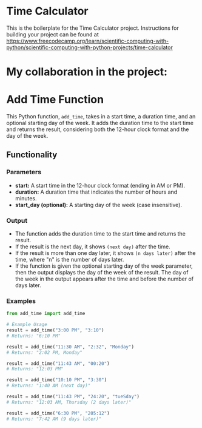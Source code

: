 # Time Calculator

This is the boilerplate for the Time Calculator project. Instructions for building your project can be found at https://www.freecodecamp.org/learn/scientific-computing-with-python/scientific-computing-with-python-projects/time-calculator


# My collaboration in the project:

# Add Time Function

This Python function, `add_time`, takes in a start time, a duration time, and an optional starting day of the week. It adds the duration time to the start time and returns the result, considering both the 12-hour clock format and the day of the week.

## Functionality

### Parameters

- **start:** A start time in the 12-hour clock format (ending in AM or PM).
- **duration:** A duration time that indicates the number of hours and minutes.
- **start_day (optional):** A starting day of the week (case insensitive).

### Output

- The function adds the duration time to the start time and returns the result.
- If the result is the next day, it shows `(next day)` after the time.
- If the result is more than one day later, it shows `(n days later)` after the time, where "n" is the number of days later.
- If the function is given the optional starting day of the week parameter, then the output displays the day of the week of the result. The day of the week in the output appears after the time and before the number of days later.

### Examples

```python
from add_time import add_time

# Example Usage
result = add_time("3:00 PM", "3:10")
# Returns: "6:10 PM"

result = add_time("11:30 AM", "2:32", "Monday")
# Returns: "2:02 PM, Monday"

result = add_time("11:43 AM", "00:20")
# Returns: "12:03 PM"

result = add_time("10:10 PM", "3:30")
# Returns: "1:40 AM (next day)"

result = add_time("11:43 PM", "24:20", "tueSday")
# Returns: "12:03 AM, Thursday (2 days later)"

result = add_time("6:30 PM", "205:12")
# Returns: "7:42 AM (9 days later)"
